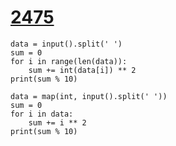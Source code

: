 # [2475](https://www.acmicpc.net/problem/2475)



```
data = input().split(' ')
sum = 0
for i in range(len(data)):
    sum += int(data[i]) ** 2
print(sum % 10)
```





```
data = map(int, input().split(' '))
sum = 0
for i in data:
    sum += i ** 2
print(sum % 10)
```

